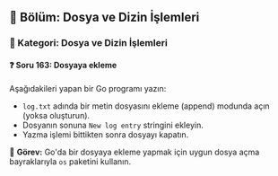 ## 📘 Bölüm: Dosya ve Dizin İşlemleri  
### 🔹 Kategori: Dosya ve Dizin İşlemleri  
#### ❓ Soru 163: Dosyaya ekleme

Aşağıdakileri yapan bir Go programı yazın:

- `log.txt` adında bir metin dosyasını ekleme (append) modunda açın (yoksa oluşturun).
- Dosyanın sonuna `New log entry` stringini ekleyin.
- Yazma işlemi bittikten sonra dosyayı kapatın.

🔧 **Görev:** Go'da bir dosyaya ekleme yapmak için uygun dosya açma bayraklarıyla `os` paketini kullanın.
